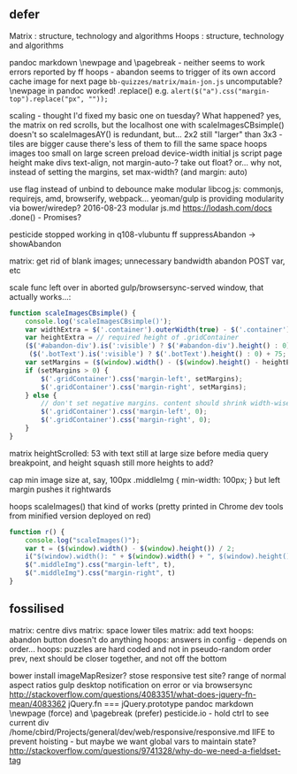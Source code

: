 ## defer

Matrix : structure, technology and algorithms
Hoops : structure, technology and algorithms

pandoc markdown \newpage and \pagebreak - neither seems to work
errors reported by ff
hoops - abandon seems to trigger of its own accord
cache image for next page
`bb-quizzes/matrix/main-jon.js`
uncomputable?
\newpage in pandoc worked!
.replace() e.g. `alert($("a").css("margin-top").replace("px", ""));`

scaling - thought I'd fixed my basic one on tuesday? What happened?
yes, the matrix on red scrolls, but the localhost one with scaleImagesCBsimple() doesn't so scaleImagesAY() is redundant, but...
2x2 still "larger" than 3x3 - tiles are bigger cause there's less of them to fill the same space
hoops images too small on large screen
preload
device-width initial
js script page height
make divs text-align, not margin-auto-?
take out float?
or... why not, instead of setting the margins, set max-width? (and margin: auto)

use flag instead of unbind to debounce
make modular
    libcog.js: commonjs, requirejs, amd, browserify, webpack...
    yeoman/gulp is providing modularity via bower/wiredep? 2016-08-23 modular js.md
https://lodash.com/docs
.done() - Promises?

pesticide stopped working in q108-vlubuntu ff
suppressAbandon -> showAbandon


matrix: get rid of blank images; unnecessary bandwidth
abandon POST var, etc


scale func left over in aborted gulp/browsersync-served window, that actually works...:

```js
function scaleImagesCBsimple() {
    console.log('scaleImagesCBsimple()');
    var widthExtra = $('.container').outerWidth(true) - $('.container').width() + ($('#pages').outerWidth(true) - $('#pages').width());
    var heightExtra = // required height of .gridContainer
    ($('#abandon-div').is(':visible') ? $('#abandon-div').height() : 0) +
     ($('.botText').is(':visible') ? $('.botText').height() : 0) + 75;
    var setMargins = ($(window).width() - ($(window).height() - heightExtra) - widthExtra) / 2;
    if (setMargins > 0) {
        $('.gridContainer').css('margin-left', setMargins);
        $('.gridContainer').css('margin-right', setMargins);
    } else {
        // don't set negative margins. content should shrink width-wise if needed
        $('.gridContainer').css('margin-left', 0);
        $('.gridContainer').css('margin-right', 0);
    }
}
```

matrix heightScrolled: 53 with text still at large size before media query breakpoint, and height squash
still more heights to add?

cap min image size at, say, 100px
    .middleImg {  min-width: 100px; } but left margin pushes it rightwards

hoops scaleImages() that kind of works (pretty printed in Chrome dev tools from minified version deployed on red)

```js
function r() {
    console.log("scaleImages()");
    var t = ($(window).width() - $(window).height()) / 2;
    i("$(window).width(): " + $(window).width() + ", $(window).height()" + $(window).height() + ", margins: " + t),
    $(".middleImg").css("margin-left", t),
    $(".middleImg").css("margin-right", t)
}
```



## fossilised

matrix: centre divs
matrix: space lower tiles
matrix: add text
hoops: abandon button doesn't do anything
hoops: answers in config - depends on order...
hoops: puzzles are hard coded and not in pseudo-random order
prev, next should be closer together, and not off the bottom

bower install imageMapResizer?
stose responsive test site?
range of normal aspect ratios
gulp desktop notification on error or via browsersync
http://stackoverflow.com/questions/4083351/what-does-jquery-fn-mean/4083362 jQuery.fn === jQuery.prototype
pandoc markdown \newpage (force) and \pagebreak (prefer)
pesticide.io - hold ctrl to see current div
/home/cbird/Projects/general/dev/web/responsive/responsive.md
IIFE to prevent hoisting - but maybe we want global vars to maintain state?
http://stackoverflow.com/questions/9741328/why-do-we-need-a-fieldset-tag
